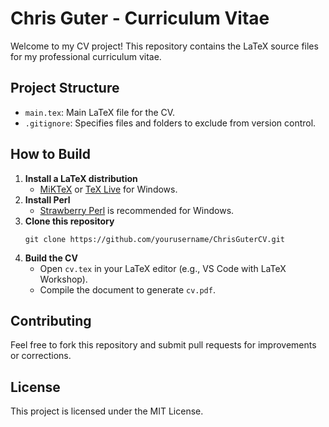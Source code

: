 # Chris Guter - Curriculum Vitae

Welcome to my CV project! This repository contains the LaTeX source files for my professional curriculum vitae.

## Project Structure

- `main.tex`: Main LaTeX file for the CV.
- `.gitignore`: Specifies files and folders to exclude from version control.

## How to Build

1. **Install a LaTeX distribution**  
   - [MiKTeX](https://miktex.org/) or [TeX Live](https://www.tug.org/texlive/) for Windows.
2. **Install Perl**  
   - [Strawberry Perl](https://strawberryperl.com/) is recommended for Windows.
3. **Clone this repository**  
   ```
   git clone https://github.com/yourusername/ChrisGuterCV.git
   ```
4. **Build the CV**  
   - Open `cv.tex` in your LaTeX editor (e.g., VS Code with LaTeX Workshop).
   - Compile the document to generate `cv.pdf`.

## Contributing

Feel free to fork this repository and submit pull requests for improvements or corrections.

## License

This project is licensed under the MIT License.